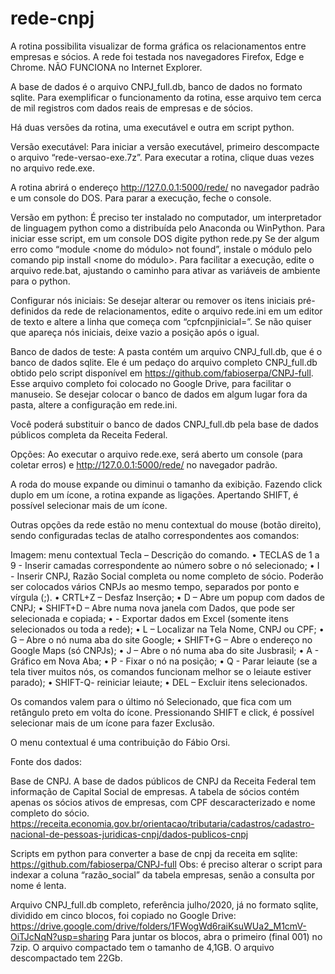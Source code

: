 # rede-cnpj

A rotina possibilita visualizar de forma gráfica os relacionamentos entre empresas e sócios. A rede foi testada nos navegadores Firefox, Edge e Chrome. NÃO FUNCIONA no Internet Explorer. 

A base de dados é o arquivo CNPJ_full.db, banco de dados no formato sqlite. Para exemplificar o funcionamento da rotina, esse arquivo tem cerca de mil registros com dados reais de empresas e de sócios. 

Há duas versões da rotina, uma executável e outra em script python.

Versão executável:
Para iniciar a versão executável, primeiro descompacte o arquivo “rede-versao-exe.7z”. Para executar a rotina, clique duas vezes no arquivo rede.exe.
 

A rotina abrirá o endereço http://127.0.0.1:5000/rede/ no navegador padrão e um console do DOS. Para parar a execução, feche o console.

Versão em python:
É preciso ter instalado no computador, um interpretador de linguagem python como a distribuída pelo Anaconda ou WinPython. Para iniciar esse script, em um console DOS digite 
python rede.py
Se der algum erro como “module <nome do módulo> not found”, instale o módulo pelo comando 
pip install <nome do módulo>.
Para facilitar a execução, edite o arquivo rede.bat, ajustando o caminho para ativar as variáveis de ambiente para o python.

Configurar nós iniciais:
Se desejar alterar ou remover os itens iniciais pré-definidos da rede de relacionamentos, edite o arquivo rede.ini em um editor de texto e altere a linha que começa com “cpfcnpjinicial=”. Se não quiser que apareça nós iniciais, deixe vazio a posição após o igual.

Banco de dados de teste:
A pasta contém um arquivo CNPJ_full.db, que é o banco de dados sqlite. Ele é um pedaço do arquivo completo CNPJ_full.db obtido pelo script disponível em https://github.com/fabioserpa/CNPJ-full. Esse arquivo completo foi colocado no Google Drive, para facilitar o manuseio. Se desejar colocar o banco de dados em algum lugar fora da pasta, altere a configuração em rede.ini.

Você poderá substituir o banco de dados CNPJ_full.db pela base de dados públicos completa da Receita Federal.

Opções:
Ao executar o arquivo rede.exe,  será aberto um console (para coletar erros) e http://127.0.0.1:5000/rede/ no navegador padrão. 

A roda do mouse expande ou diminui o tamanho da exibição.
Fazendo click duplo em um ícone, a rotina expande as ligações.
Apertando SHIFT, é possível selecionar mais de um ícone. 

Outras opções da rede estão no menu contextual do mouse (botão direito), sendo configuradas teclas de atalho correspondentes aos comandos:
 
Imagem: menu contextual
Tecla – Descrição do comando.
•	TECLAS de 1 a 9 - Inserir camadas correspondente ao número sobre o nó selecionado;
•	I - Inserir CNPJ, Razão Social completa ou nome completo de sócio. Poderão ser colocados vários CNPJs ao mesmo tempo, separados por ponto e vírgula (;).
•	CRTL+Z – Desfaz Inserção;
•	D – Abre um popup com dados de CNPJ;
•	SHIFT+D – Abre numa nova janela com Dados, que pode ser selecionada e copiada;
•	- Exportar dados em Excel (somente itens selecionados ou toda a rede);
•	L – Localizar na Tela Nome, CNPJ ou CPF;
•	G – Abre o nó numa aba do site Google;
•	SHIFT+G – Abre o endereço no Google Maps (só CNPJs);
•	J – Abre o nó numa aba do site Jusbrasil;
•	A - Gráfico em Nova Aba;
•	P - Fixar o nó na posição;
•	Q - Parar leiaute (se a tela tiver muitos nós, os comandos funcionam melhor se o leiaute estiver parado);
•	SHIFT-Q- reiniciar leiaute;
•	DEL – Excluir itens selecionados.

Os comandos valem para o último nó Selecionado, que fica com um retângulo preto em volta do ícone. 
Pressionando SHIFT e click, é possível selecionar mais de um ícone para fazer Exclusão.

O menu contextual é uma contribuição do Fábio Orsi.

Fonte dos dados:

Base de CNPJ. A base de dados públicos de CNPJ da Receita Federal tem informação de Capital Social de empresas. A tabela de sócios contém apenas os sócios ativos de empresas, com CPF descaracterizado e nome completo do sócio.
https://receita.economia.gov.br/orientacao/tributaria/cadastros/cadastro-nacional-de-pessoas-juridicas-cnpj/dados-publicos-cnpj

Scripts em python para converter a base de cnpj da receita em sqlite:
https://github.com/fabioserpa/CNPJ-full
Obs: é preciso alterar o script para indexar a coluna “razão_social” da tabela empresas, senão a consulta por nome é lenta.

Arquivo CNPJ_full.db completo, referência julho/2020, já no formato sqlite, dividido em cinco blocos, foi copiado no Google Drive:
https://drive.google.com/drive/folders/1FWogWd6raiKsuWUa2_M1cmV-OiTJcNqN?usp=sharing 
Para juntar os blocos, abra o primeiro (final 001) no 7zip. O arquivo compactado tem o tamanho de 4,1GB. O arquivo descompactado tem 22Gb.
